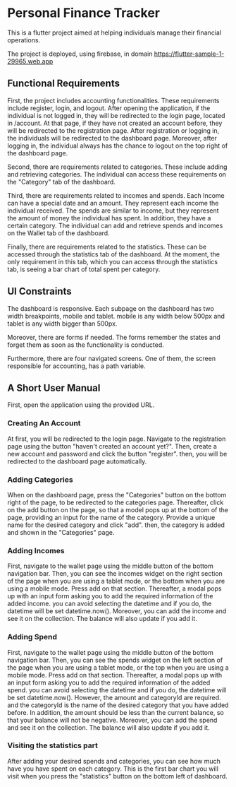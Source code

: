 # Personal Finance Tracker

This is a flutter project aimed at helping individuals manage their financial
operations.

The project is deployed, using firebase, in domain
https://flutter-sample-1-29965.web.app

## Functional Requirements

First, the project includes accounting functionalities. These requirements
include register, login, and logout. After opening the application, if the
individual is not logged in, they will be redirected to the login page, located
in /account. At that page, if they have not created an account before, they will
be redirected to the registration page. After registration or logging in, the
individuals will be redirected to the dashboard page. Moreover, after logging
in, the individual always has the chance to logout on the top right of the
dashboard page.

Second, there are requirements related to categories. These include adding and
retrieving categories. The individual can access these requirements on the
"Category" tab of the dashboard.

Third, there are requirements related to incomes and spends. Each Income can
have a special date and an amount. They represent each income the individual
received. The spends are similar to income, but they represent the amount of
money the individual has spent. In addition, they have a certain category. The
individual can add and retrieve spends and incomes on the Wallet tab of the
dashboard.

Finally, there are requirements related to the statistics. These can be accessed
through the statistics tab of the dashboard. At the moment, the only requirement
in this tab, which you can access through the statistics tab, is seeing a bar
chart of total spent per category.

## UI Constraints

The dashboard is responsive. Each subpage on the dashboard has two width
breakpoints, mobile and tablet. mobile is any width below 500px and tablet is
any width bigger than 500px.

Moreover, there are forms if needed. The forms remember the states and forget
them as soon as the functionality is conducted.

Furthermore, there are four navigated screens. One of them, the screen
responsible for accounting, has a path variable.

## A Short User Manual

First, open the application using the provided URL.

### Creating An Account

At first, you will be redirected to the login page. Navigate to the registration
page using the button "haven't created an account yet?". Then, create a new
account and password and click the button "register". then, you will be
redirected to the dashboard page automatically.

### Adding Categories

When on the dashboard page, press the "Categories" button on the bottom right of
the page, to be redirected to the categories page. Thereafter, click on the add
button on the page, so that a model pops up at the bottom of the page, providing
an input for the name of the category. Provide a unique name for the desired
category and click "add". then, the category is added and shown in the
"Categories" page.

### Adding Incomes

First, navigate to the wallet page using the middle button of the bottom
navigation bar. Then, you can see the incomes widget on the right section of the
page when you are using a tablet mode, or the bottom when you are using a mobile
mode. Press add on that section. Thereafter, a modal pops up with an input form
asking you to add the required information of the added income. you can avoid
selecting the datetime and if you do, the datetime will be set datetime.now().
Moreover, you can add the income and see it on the collection. The balance will
also update if you add it.

### Adding Spend

First, navigate to the wallet page using the middle button of the bottom
navigation bar. Then, you can see the spends widget on the left section of the
page when you are using a tablet mode, or the top when you are using a mobile
mode. Press add on that section. Thereafter, a modal pops up with an input form
asking you to add the required information of the added spend. you can avoid
selecting the datetime and if you do, the datetime will be set datetime.now().
However, the amount and categoryId are required. and the categoryId is the name
of the desired category that you have added before. In addition, the amount
should be less than the current balance, so that your balance will not be
negative. Moreover, you can add the spend and see it on the collection. The
balance will also update if you add it.

### Visiting the statistics part

After adding your desired spends and categories, you can see how much have you
have spent on each category. This is the first bar chart you will visit when you
press the "statistics" button on the bottom left of dashboard.
